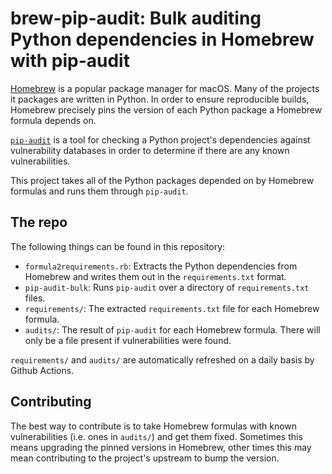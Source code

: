 # brew-pip-audit: Bulk auditing Python dependencies in Homebrew with pip-audit

[Homebrew](https://brew.sh/) is a popular package manager for macOS. Many of the projects it packages are written in Python. In order to ensure reproducible builds, Homebrew precisely pins the version of each Python package a Homebrew formula depends on.

[`pip-audit`](https://pypi.org/project/pip-audit/) is a tool for checking a Python project's dependencies against vulnerability databases in order to determine if there are any known vulnerabilities.

This project takes all of the Python packages depended on by Homebrew formulas and runs them through `pip-audit`.

## The repo

The following things can be found in this repository:

- `formula2requirements.rb`: Extracts the Python dependencies from Homebrew and writes them out in the `requirements.txt` format.
- `pip-audit-bulk`: Runs `pip-audit` over a directory of `requirements.txt` files.
- `requirements/`: The extracted `requirements.txt` file for each Homebrew formula.
- `audits/`: The result of `pip-audit` for each Homebrew formula. There will only be a file present if vulnerabilities were found.

`requirements/` and `audits/` are automatically refreshed on a daily basis by Github Actions.

## Contributing

The best way to contribute is to take Homebrew formulas with known vulnerabilities (i.e. ones in `audits/`) and get them fixed. Sometimes this means upgrading the pinned versions in Homebrew, other times this may mean contributing to the project's upstream to bump the version.
